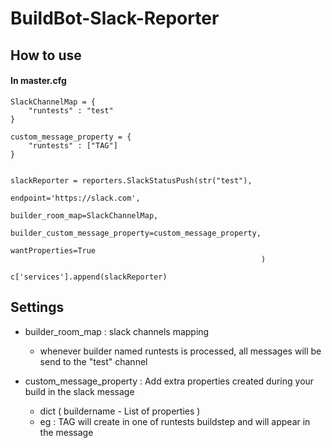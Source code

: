 # BuildBot-Slack-Reporter


## How to use 


#### In master.cfg
```
SlackChannelMap = {
    "runtests" : "test"
}

custom_message_property = {
    "runtests" : ["TAG"]
}


slackReporter = reporters.SlackStatusPush(str("test"),
                                                        endpoint='https://slack.com',
                                                        builder_room_map=SlackChannelMap,
                                                        builder_custom_message_property=custom_message_property,
                                                        wantProperties=True
                                                        )

c['services'].append(slackReporter)
```

## Settings 

- builder_room_map : slack channels mapping
  - whenever builder named runtests is processed, all messages will be send to the "test" channel

- custom_message_property : Add extra properties created during your build in the slack message
  -  dict ( buildername - List of properties ) 
  - eg : TAG will create in one of runtests buildstep and will appear in the message
  

